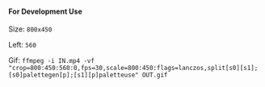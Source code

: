 #### For Development Use

Size: `800x450`

Left: `560`

Gif: `ffmpeg -i IN.mp4 -vf "crop=800:450:560:0,fps=30,scale=800:450:flags=lanczos,split[s0][s1];[s0]palettegen[p];[s1][p]paletteuse" OUT.gif`